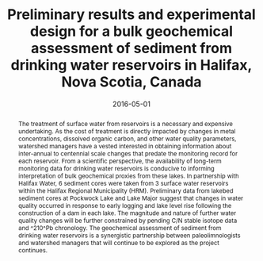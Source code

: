 ---
abstract: "The treatment of surface water from reservoirs is a necessary and expensive undertaking. As the cost of treatment is directly impacted by changes in metal concentrations, dissolved organic carbon, and other water quality parameters, watershed managers have a vested interested in obtaining information about inter-annual to centennial scale changes that predate the monitoring record for each reservoir. From a scientific perspective, the availability of long-term monitoring data for drinking water reservoirs is conducive to informing interpretation of bulk geochemical proxies from these lakes. In partnership with Halifax Water, 6 sediment cores were taken from 3 surface water reservoirs within the Halifax Regional Municipality (HRM). Preliminary data from lakebed sediment cores at Pockwock Lake and Lake Major suggest that changes in water quality occurred in response to early logging and lake level rise following the construction of a dam in each lake. The magnitude and nature of further water quality changes will be further constrained by pending C/N stable isotope data and ^210^Pb chronology. The geochemical assessment of sediment from drinking water reservoirs is a synergistic partnership between paleolimnologists and watershed managers that will continue to be explored as the project continues."
authors: ["admin", "I. S Spooner", "Chris E. White", "Graham A. Gagnon", "Wendy H. Krkošek"]
date: "2016-05-01"
doi: ""
featured: false
image:
  caption: ""
  focal_point: ""
  preview_only: false
projects: []
publication: "Ontario-Québec Paleolimnology Symposium"
publication_short: ""
publication_types: ["1"]
summary: ""
tags: []
title: "Preliminary results and experimental design for a bulk geochemical assessment of sediment from drinking water reservoirs in Halifax, Nova Scotia, Canada"
url_code: ""
url_dataset: ""
url_pdf: ""
url_poster: ""
url_project: ""
url_slides: ""
url_source: ""
url_video: ""
---